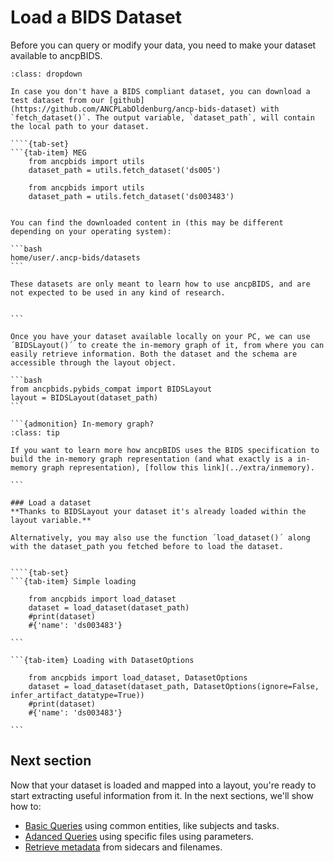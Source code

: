 # Load a BIDS Dataset

Before you can query or modify your data, you need to make your dataset available to ancpBIDS.

```{admonition} Don't have a Dataset?
:class: dropdown

In case you don't have a BIDS compliant dataset, you can download a test dataset from our [github](https://github.com/ANCPLabOldenburg/ancp-bids-dataset) with `fetch_dataset()`. The output variable, `dataset_path`, will contain the local path to your dataset.

````{tab-set}
```{tab-item} MEG
    from ancpbids import utils
    dataset_path = utils.fetch_dataset('ds005')
```
```{tab-item} MRI
    from ancpbids import utils
    dataset_path = utils.fetch_dataset('ds003483')
```
````

You can find the downloaded content in (this may be different depending on your operating system):

```bash
home/user/.ancp-bids/datasets
```

These datasets are only meant to learn how to use ancpBIDS, and are not expected to be used in any kind of research. 
 

```

Once you have your dataset available locally on your PC, we can use ´BIDSLayout()´ to create the in-memory graph of it, from where you can easily retrieve information. Both the dataset and the schema are accessible through the layout object.

```bash
from ancpbids.pybids_compat import BIDSLayout
layout = BIDSLayout(dataset_path)
```
  
```{admonition} In-memory graph?
:class: tip

If you want to learn more how ancpBIDS uses the BIDS specification to build the in-memory graph representation (and what exactly is a in-memory graph representation), [follow this link](../extra/inmemory).

```
    
### Load a dataset
**Thanks to BIDSLayout your dataset it's already loaded within the layout variable.**

Alternatively, you may also use the function ´load_dataset()´ along with the dataset_path you fetched before to load the dataset. 


````{tab-set}
```{tab-item} Simple loading

    from ancpbids import load_dataset
    dataset = load_dataset(dataset_path)
    #print(dataset)
    #{'name': 'ds003483'}

```

```{tab-item} Loading with DatasetOptions

    from ancpbids import load_dataset, DatasetOptions
    dataset = load_dataset(dataset_path, DatasetOptions(ignore=False, infer_artifact_datatype=True))
    #print(dataset)
    #{'name': 'ds003483'}

```
````



## Next section
Now that your dataset is loaded and mapped into a layout, you're ready to start extracting useful information from it. In the next sections, we'll show how to:
* [Basic Queries](https://ancplaboldenburg.github.io/ancpbids_documentation/query/basic.html) using common entities, like subjects and tasks.
* [Adanced Queries](https://ancplaboldenburg.github.io/ancpbids_documentation/query/advanced.html) using specific files using parameters.
* [Retrieve metadata](https://ancplaboldenburg.github.io/ancpbids_documentation/query/metadata.html) from sidecars and filenames.

